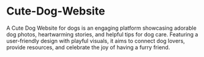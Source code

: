 # Cute-Dog-Website
A Cute Dog Website for dogs is an engaging platform showcasing adorable dog photos, heartwarming stories, and helpful tips for dog care. Featuring a user-friendly design with playful visuals, it aims to connect dog lovers, provide resources, and celebrate the joy of having a furry friend.
